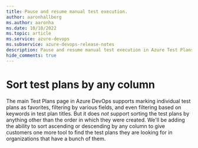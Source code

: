 ```yaml
---
title: Pause and resume manual test execution.
author: aaronhallberg
ms.author: aaronha
ms.date: 10/10/2022
ms.topic: article
ms.service: azure-devops
ms.subservice: azure-devops-release-notes
description: Pause and resume manual test execution in Azure Test Plans
hide_comments: true
---
```


# Sort test plans by any column

The main Test Plans page in Azure DevOps supports marking individual test plans as favorites, filtering by various
fields, and even filtering based on keywords in test plan titles. But it does *not* support sorting the test plans
by anything other than the order in which they were created. We'll be adding the ability to sort ascending or 
descending by any column to give customers one more tool to find the test plans they are looking for in organizations
that have a bunch of them.
